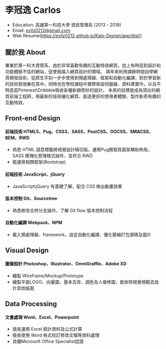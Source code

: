 # 李冠逸 Carlos

* Education: 高雄第一科技大學 資訊管理系 (2013 - 2018)
* Email: evilz0212@gmail.com
* Web Resume(https://evilz0212.github.io/Kalo-Design/app/dist/)


## 關於我 About
畢業於第一科大資管系，由於非常喜歡有趣的互動特效網頁，加上有時逛到設計和功能體驗不佳的網站，促使我踏入網頁設計的領域。
兩年來利用課餘時間自學網頁開發技術，從原生手刻一步步使用到預處理器、框架和自動化編譯，對於學習新的技術我很樂在其中，同時也在學校課程中實際架設伺服器、資料庫實作，以及平時逛逛Pinterest\Dribbble吸收各種新穎奇妙的設計。
未來的目標是成為頂尖的網頁前端工程師，用最新的技術優化網頁、創造更好的使用者體驗、製作新奇有趣的互動特效。

## Front-end Design
#### 前端技術 HTML5、Pug、CSS3、SASS、PostCSS、OOCSS、SMACSS、BEM、RWD
* 熟悉 HTML 語意標籤將視覺設計稿切版，運用Pug開發頁面架構和佈局，SASS 模塊化管理樣式組件，並符合 RWD
* 能運用相關框架(Bootstrap)
#### 前端技術 JavaScript、jQuery
* JavaScript\jQuery 有基礎了解，配合 CSS 做出動畫效果
#### 版本控制 Git、Sourcetree
* 熟悉修改合併分支操作，了解 Git flow 版本控制流程
#### 自動化編譯 Webpack、NPM
* 載入預處理器、framework，設定自動化編譯、優化壓縮打包源碼及圖片

## Visual Design
#### 圖像設計 Photoshop、Illustrator、OmniGraffle、Adobe XD
* 繪製 Wireframe/Mockup/Prototype
* 繪製平面LOGO、向量圖，基本去背、調色及人像修圖，能依照視覺規範去設計其他版面

## Data Processing
#### 文書處理 Word、Excel、Powerpoint
* 擅長運用 Excel 統計資料及公式計算
* 擅長使用 Word 格式校訂修改文檔等資料處理
* 具備Microsoft Office Specialist認證
